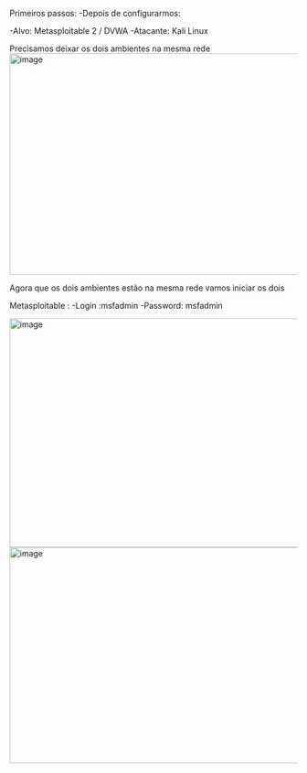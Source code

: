Primeiros passos:
-Depois de configurarmos:

-Alvo: Metasploitable 2 / DVWA
-Atacante: Kali Linux

Precisamos deixar os dois ambientes na mesma rede
<img width="677" height="388" alt="image" src="https://github.com/user-attachments/assets/2daaf14e-7a89-4226-95bd-cc8013ef2db9" />

Agora que os dois ambientes estão na mesma rede vamos iniciar os dois 

Metasploitable :
-Login :msfadmin
-Password: msfadmin

<img width="581" height="401" alt="image" src="https://github.com/user-attachments/assets/42c8d2c7-b444-44b5-a739-dac55389abad" />








<img width="686" height="378" alt="image" src="https://github.com/user-attachments/assets/a0aafb4f-63a7-486d-8a29-5cf6a643c561" />



